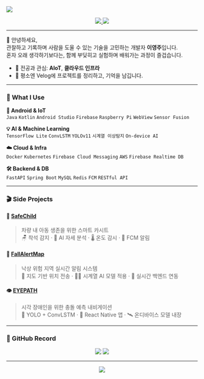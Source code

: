 <!-- Intro -->

<img src="https://capsule-render.vercel.app/api?type=waving&color=7FBCD2&height=200&section=header&text=Hi,+I'm+Youngju&fontSize=40&fontAlignY=40&desc=기록하고+관찰하는+개발자입니다&descAlignY=65&animation=twinkling" />

<p align="center">
  <a href="https://velog.io/@0zoo02">
    <img src="https://img.shields.io/badge/Velog-20C997?style=flat-square&logo=Velog&logoColor=white"/>
  </a>
  <a href="mailto:dldl0010987@gmail.com">
    <img src="https://img.shields.io/badge/Gmail-d14836?style=flat-square&logo=Gmail&logoColor=white"/>
  </a>
</p>

---

🌿 안녕하세요,  
관찰하고 기록하며 사람을 도울 수 있는 기술을 고민하는 개발자 **이영주**입니다.  
혼자 오래 생각하기보다는, 함께 부딪히고 실험하며 배워가는 과정이 즐겁습니다.  

- 📍 전공과 관심: **AIoT**, **클라우드 인프라**
- 📓 평소엔 Velog에 프로젝트를 정리하고, 기억을 남깁니다.

---

### 🔧 What I Use

**📱 Android & IoT**  
`Java` `Kotlin` `Android Studio` `Firebase` `Raspberry Pi` `WebView` `Sensor Fusion`

**💡 AI & Machine Learning**  
`TensorFlow Lite` `ConvLSTM` `YOLOv11` `시계열 이상탐지` `On-device AI`

**☁️ Cloud & Infra**  
`Docker` `Kubernetes` `Firebase Cloud Messaging` `AWS` `Firebase Realtime DB`

**🛠️ Backend & DB**  
`FastAPI` `Spring Boot` `MySQL` `Redis` `FCM` `RESTful API`

---

### 🎬 Side Projects

#### 🧸 [SafeChild](https://github.com/0-zoo/SafeChild)
> 차량 내 아동 생존을 위한 스마트 카시트  
🪑 착석 감지 · 🎥 AI 자세 분석 · 🌡️ 온도 감시 · 🔔 FCM 알림

#### 🧭 [FallAlertMap](https://github.com/0-zoo/FallAlertMap)
> 낙상 위험 지역 실시간 알림 시스템  
📍 지도 기반 위치 전송 · 🤸‍♀️ 시계열 AI 모델 적용 · 📡 실시간 백엔드 연동

#### 👁 [EYEPATH](https://github.com/EYEPATH-EMBEDDED)
> 시각 장애인을 위한 충돌 예측 내비게이션  
🧠 YOLO + ConvLSTM · 📲 React Native 앱 · 🛰️ 온디바이스 모델 내장

---

### 📸 GitHub Record

<p align="center">
  <img src="https://github-readme-stats.vercel.app/api?username=0-zoo&show_icons=true&theme=vue&hide_title=true" />
  <img src="https://github-readme-stats.vercel.app/api/top-langs/?username=0-zoo&layout=compact&theme=vue" />
</p>


---

<p align="center">
  <img src="https://capsule-render.vercel.app/api?type=waving&color=7FBCD2&height=150&section=footer"/>
</p>
